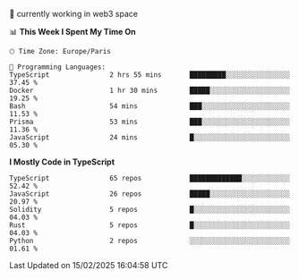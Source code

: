 🔭 currently working in web3 space

<!--START_SECTION:waka-->
📊 **This Week I Spent My Time On** 

```text
🕑︎ Time Zone: Europe/Paris

💬 Programming Languages: 
TypeScript               2 hrs 55 mins       █████████░░░░░░░░░░░░░░░░   37.45 % 
Docker                   1 hr 30 mins        █████░░░░░░░░░░░░░░░░░░░░   19.25 % 
Bash                     54 mins             ███░░░░░░░░░░░░░░░░░░░░░░   11.53 % 
Prisma                   53 mins             ███░░░░░░░░░░░░░░░░░░░░░░   11.36 % 
JavaScript               24 mins             █░░░░░░░░░░░░░░░░░░░░░░░░   05.30 % 
```

**I Mostly Code in TypeScript** 

```text
TypeScript               65 repos            █████████████░░░░░░░░░░░░   52.42 % 
JavaScript               26 repos            █████░░░░░░░░░░░░░░░░░░░░   20.97 % 
Solidity                 5 repos             █░░░░░░░░░░░░░░░░░░░░░░░░   04.03 % 
Rust                     5 repos             █░░░░░░░░░░░░░░░░░░░░░░░░   04.03 % 
Python                   2 repos             ░░░░░░░░░░░░░░░░░░░░░░░░░   01.61 % 
```




 Last Updated on 15/02/2025 16:04:58 UTC
<!--END_SECTION:waka-->
